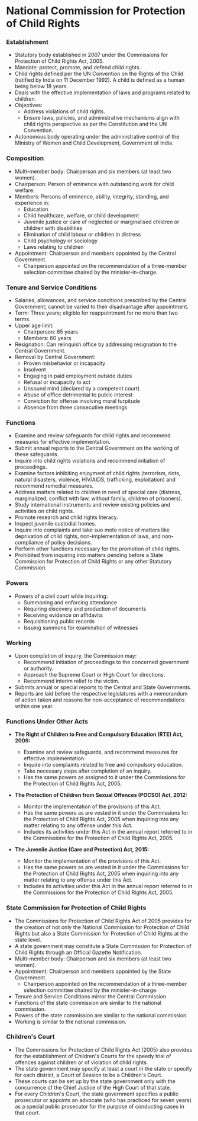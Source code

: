 # National Commission for Protection of Child Rights

### Establishment
*   Statutory body established in 2007 under the Commissions for Protection of Child Rights Act, 2005.
*   Mandate: protect, promote, and defend child rights.
*   Child rights defined per the UN Convention on the Rights of the Child (ratified by India on 11 December 1992). A child is defined as a human being below 18 years.
*   Deals with the effective implementation of laws and programs related to children.
*   Objectives:
    *   Address violations of child rights.
    *   Ensure laws, policies, and administrative mechanisms align with child rights perspective as per the Constitution and the UN Convention.
*   Autonomous body operating under the administrative control of the Ministry of Women and Child Development, Government of India.

### Composition

*   Multi-member body: Chairperson and six members (at least two women).
*   Chairperson: Person of eminence with outstanding work for child welfare.
*   Members: Persons of eminence, ability, integrity, standing, and experience in:
    *   Education
    *   Child healthcare, welfare, or child development
    *   Juvenile justice or care of neglected or marginalised children or children with disabilities
    *   Elimination of child labour or children in distress
    *   Child psychology or sociology
    *   Laws relating to children
*   Appointment: Chairperson and members appointed by the Central Government.
    *   Chairperson appointed on the recommendation of a three-member selection committee chaired by the minister-in-charge.

### Tenure and Service Conditions

*   Salaries, allowances, and service conditions prescribed by the Central Government; cannot be varied to their disadvantage after appointment.
*   Term: Three years; eligible for reappointment for no more than two terms.
*   Upper age limit:
    *   Chairperson: 65 years
    *   Members: 60 years
*   Resignation: Can relinquish office by addressing resignation to the Central Government.
*   Removal by Central Government:
    *   Proven misbehavior or incapacity
    *   Insolvent
    *   Engaging in paid employment outside duties
    *   Refusal or incapacity to act
    *   Unsound mind (declared by a competent court)
    *   Abuse of office detrimental to public interest
    *   Conviction for offense involving moral turpitude
    *   Absence from three consecutive meetings

### Functions

*   Examine and review safeguards for child rights and recommend measures for effective implementation.
*   Submit annual reports to the Central Government on the working of these safeguards.
*   Inquire into child rights violations and recommend initiation of proceedings.
*   Examine factors inhibiting enjoyment of child rights (terrorism, riots, natural disasters, violence, HIV/AIDS, trafficking, exploitation) and recommend remedial measures.
*   Address matters related to children in need of special care (distress, marginalized, conflict with law, without family, children of prisoners).
*   Study international instruments and review existing policies and activities on child rights.
*   Promote research and child rights literacy.
*   Inspect juvenile custodial homes.
*   Inquire into complaints and take suo moto notice of matters like deprivation of child rights, non-implementation of laws, and non-compliance of policy decisions.
*   Perform other functions necessary for the promotion of child rights.
*   Prohibited from inquiring into matters pending before a State Commission for Protection of Child Rights or any other Statutory Commission.

### Powers

*   Powers of a civil court while inquiring:
    *   Summoning and enforcing attendance
    *   Requiring discovery and production of documents
    *   Receiving evidence on affidavits
    *   Requisitioning public records
    *   Issuing summons for examination of witnesses

### Working

*   Upon completion of inquiry, the Commission may:
    *   Recommend initiation of proceedings to the concerned government or authority.
    *   Approach the Supreme Court or High Court for directions.
    *   Recommend interim relief to the victim.
*   Submits annual or special reports to the Central and State Governments.
*   Reports are laid before the respective legislatures with a memorandum of action taken and reasons for non-acceptance of recommendations within one year.

### Functions Under Other Acts

*   **The Right of Children to Free and Compulsory Education (RTE) Act, 2009:**
    *   Examine and review safeguards, and recommend measures for effective implementation.
    *   Inquire into complaints related to free and compulsory education.
    *   Take necessary steps after completion of an inquiry.
    *   Has the same powers as assigned to it under the Commissions for the Protection of Child Rights Act, 2005.

*   **The Protection of Children from Sexual Offences (POCSO) Act, 2012:**
    *   Monitor the implementation of the provisions of this Act.
    *   Has the same powers as are vested in it under the Commissions for the Protection of Child Rights Act, 2005 when inquiring into any matter relating to any offense under this Act.
    *   Includes its activities under this Act in the annual report referred to in the Commissions for the Protection of Child Rights Act, 2005.

*   **The Juvenile Justice (Care and Protection) Act, 2015:**
    *   Monitor the implementation of the provisions of this Act.
    *   Has the same powers as are vested in it under the Commissions for the Protection of Child Rights Act, 2005 when inquiring into any matter relating to any offense under this Act.
    *   Includes its activities under this Act in the annual report referred to in the Commissions for the Protection of Child Rights Act, 2005.

### State Commission for Protection of Child Rights

*   The Commissions for Protection of Child Rights Act of 2005 provides for the creation of not only the National Commission for Protection of Child Rights but also a State Commission for Protection of Child Rights at the state level.
*   A state government may constitute a State Commission for Protection of Child Rights through an Official Gazette Notification.
*   Multi-member body: Chairperson and six members (at least two women).
*   Appointment: Chairperson and members appointed by the State Government.
    *   Chairperson appointed on the recommendation of a three-member selection committee chaired by the minister-in-charge.
*   Tenure and Service Conditions mirror the Central Commission
*   Functions of the state commission are similar to the national commission.
*   Powers of the state commission are similar to the national commission.
*   Working is similar to the national commission.

### Children's Court

*   The Commissions for Protection of Child Rights Act (2005) also provides for the establishment of Children's Courts for the speedy trial of offences against children or of violation of child rights.
*   The state government may specify at least a court in the state or specify for each district, a Court of Session to be a Children's Court.
*   These courts can be set up by the state government only with the concurrence of the Chief Justice of the High Court of that state.
*   For every Children's Court, the state government specifies a public prosecutor or appoints an advocate (who has practiced for seven years) as a special public prosecutor for the purpose of conducting cases in that court.